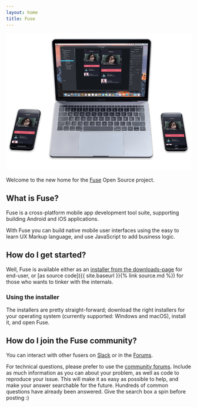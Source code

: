 ```yaml
---
layout: home
title: Fuse
---
```


![Fuse Studio](assets/images/header-bg.png)

Welcome to the new home for the [Fuse](https://fusetools.com) Open Source
project.

## What is Fuse?

Fuse is a cross-platform mobile app development tool suite, supporting building
Android and iOS applications. 

With Fuse you can build native mobile user interfaces using the easy to learn UX Markup language, and use JavaScript to add business logic.

## How do I get started?

Well, Fuse is available either as an
[installer from the downloads-page](downloads) for end-user, or
[as source code]({{ site.baseurl }}{% link source.md %}) for those who wants to
tinker with the internals.

### Using the installer

The installers are pretty straight-forward; download the right installers
for your operating system (currently supported: Windows and macOS), install
it, and open Fuse.


## How do I join the Fuse community?

You can interact with other fusers on [Slack](https://fusecommunity.slack.com/) or in the [Forums](http://forums.fusetools.com). 

For technical questions, please prefer to use the [community forums](http://forums.fusetools.com). Include as much information as you can about your problem, as well as code to reproduce your issue. This will make it as easy as possible to help, and make your answer searchable for the future. Hundreds of common questions have already been answered. Give the search box a spin before posting :)